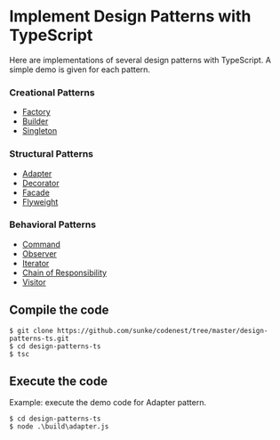 # Implement Design Patterns with TypeScript #

Here are implementations of several design patterns with TypeScript. 
A simple demo is given for each pattern.

### Creational Patterns ###
* [Factory](https://github.com/sunke/codenest/tree/master/design-patterns-ts/factory.ts)
* [Builder](https://github.com/sunke/codenest/tree/master/design-patterns-ts/builder.ts)
* [Singleton](https://github.com/sunke/codenest/tree/master/design-patterns-ts/singleton.ts)

### Structural Patterns ###
* [Adapter](https://github.com/sunke/codenest/tree/master/design-patterns-ts/adapter.ts)
* [Decorator](https://github.com/sunke/codenest/tree/master/design-patterns-ts/decorator.ts)
* [Facade](https://github.com/sunke/codenest/tree/master/design-patterns-ts/facade.ts)
* [Flyweight](https://github.com/sunke/codenest/tree/master/design-patterns-ts/flyweight.ts)

### Behavioral Patterns ###
* [Command](https://github.com/sunke/codenest/tree/master/design-patterns-ts/command.ts)
* [Observer](https://github.com/sunke/codenest/tree/master/design-patterns-ts/observer.ts)
* [Iterator](https://github.com/sunke/codenest/tree/master/design-patterns-ts/iterator.ts)
* [Chain of Responsibility](https://github.com/sunke/codenest/tree/master/design-patterns-ts/chain.ts)
* [Visitor](https://github.com/sunke/codenest/tree/master/design-patterns-ts/visitor.ts)

## Compile the code
```
$ git clone https://github.com/sunke/codenest/tree/master/design-patterns-ts.git
$ cd design-patterns-ts
$ tsc
```

## Execute the code
Example: execute the demo code for Adapter pattern.
```
$ cd design-patterns-ts
$ node .\build\adapter.js
```